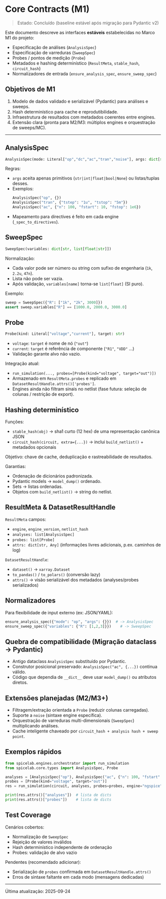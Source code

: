 # Core Contracts (M1)

> Estado: Concluído (baseline estável após migração para Pydantic v2)

Este documento descreve as interfaces **estáveis** estabelecidas no Marco M1 do projeto:
- Especificação de análises (`AnalysisSpec`)
- Especificação de varreduras (`SweepSpec`)
- Probes / pontos de medição (`Probe`)
- Metadados e hashing determinístico (`ResultMeta`, `stable_hash`, `circuit_hash`)
- Normalizadores de entrada (`ensure_analysis_spec`, `ensure_sweep_spec`)

## Objetivos de M1
1. Modelo de dados validado e serializável (Pydantic) para análises e sweeps.
2. Hash determinístico para cache e reprodutibilidade.
3. Infraestrutura de resultados com metadados coerentes entre engines.
4. Extensão clara (pronta para M2/M3: múltiplos engines e orquestração de sweeps/MC).

---
## AnalysisSpec
```python
AnalysisSpec(mode: Literal["op","dc","ac","tran","noise"], args: dict[str, Any])
```
Regras:
- `args` aceita apenas primitivos (`str|int|float|bool|None`) ou listas/tuplas desses.
- Exemplos:
  ```python
  AnalysisSpec("op", {})
  AnalysisSpec("tran", {"tstep": "1u", "tstop": "5m"})
  AnalysisSpec("ac", {"n": 100, "fstart": 10, "fstop": 1e6})
  ```
- Mapeamento para directives é feito em cada engine (`_spec_to_directives`).

## SweepSpec
```python
SweepSpec(variables: dict[str, list[float|str]])
```
Normalização:
- Cada valor pode ser número ou string com sufixo de engenharia (`1k`, `2.2u`, `47n`).
- Lista não pode ser vazia.
- Após validação, `variables[name]` torna-se `list[float]` (SI puro).

Exemplo:
```python
sweep = SweepSpec({"R": ["1k", "2k", 3000]})
assert sweep.variables["R"] == [1000.0, 2000.0, 3000.0]
```

## Probe
```python
Probe(kind: Literal["voltage","current"], target: str)
```
- `voltage`: `target` é nome de nó (`"out"`)
- `current`: `target` é referência de componente (`"R1"`, `"VDD"` ...)
- Validação garante alvo não vazio.

Integração atual:
- `run_simulation(..., probes=[Probe(kind="voltage", target="out")])`
- Armazenado em `ResultMeta.probes` e replicado em `DatasetResultHandle.attrs()['probes']`.
- Engines ainda não filtram sinais no netlist (fase futura: seleção de colunas / restrição de export).

## Hashing determinístico
Funções:
- `stable_hash(obj)` → sha1 curto (12 hex) de uma representação canônica JSON
- `circuit_hash(circuit, extra={...})` → inclui `build_netlist()` + metadados opcionais

Objetivo: chave de cache, deduplicação e rastreabilidade de resultados.

Garantias:
- Ordenação de dicionários padronizada.
- Pydantic models → `model_dump()` ordenado.
- Sets → listas ordenadas.
- Objetos com `build_netlist()` → string do netlist.

## ResultMeta & DatasetResultHandle
`ResultMeta` campos:
- `engine`, `engine_version`, `netlist_hash`
- `analyses: list[AnalysisSpec]`
- `probes: list[Probe]`
- `attrs: dict[str, Any]` (informações livres adicionais, p.ex. caminhos de log)

`DatasetResultHandle`:
- `dataset()` → `xarray.Dataset`
- `to_pandas()` / `to_polars()` (conversão lazy)
- `attrs()` → visão serializável dos metadados (analyses/probes serializados)

## Normalizadores
Para flexibilidade de input externo (ex: JSON/YAML):
```python
ensure_analysis_spec({"mode": "op", "args": {}})  # -> AnalysisSpec
ensure_sweep_spec({"variables": {"R": [1,2,3]}})    # -> SweepSpec
```

## Quebra de compatibilidade (Migração dataclass → Pydantic)
- Antigo dataclass `AnalysisSpec` substituído por Pydantic.
- Construtor posicional preservado: `AnalysisSpec("ac", {...})` continua válido.
- Código que dependia de `__dict__` deve usar `model_dump()` ou atributos diretos.

## Extensões planejadas (M2/M3+)
- Filtragem/extração orientada a `Probe` (reduzir colunas carregadas).
- Suporte a `noise` (sintaxe engine específica).
- Orquestração de varreduras multi-dimensionais (`SweepSpec`) multiplicando análises.
- Cache inteligente chaveado por `circuit_hash + analysis hash + sweep point`.

## Exemplos rápidos
```python
from spicelab.engines.orchestrator import run_simulation
from spicelab.core.types import AnalysisSpec, Probe

analyses = [AnalysisSpec("op"), AnalysisSpec("ac", {"n": 100, "fstart": 10, "fstop": 1e6})]
probes = [Probe(kind="voltage", target="out")]
res = run_simulation(circuit, analyses, probes=probes, engine="ngspice")

print(res.attrs()["analyses"])  # lista de dicts
print(res.attrs()["probes"])    # lista de dicts
```

## Test Coverage
Cenários cobertos:
- Normalização de `SweepSpec`
- Rejeição de valores inválidos
- Hash determinístico independente de ordenação
- Probes: validação de alvo vazio

Pendentes (recomendado adicionar):
- Serialização de `probes` confirmada em `DatasetResultHandle.attrs()`
- Erros de sintaxe faltante em cada modo (mensagens dedicadas)

---
Última atualização: 2025-09-24

